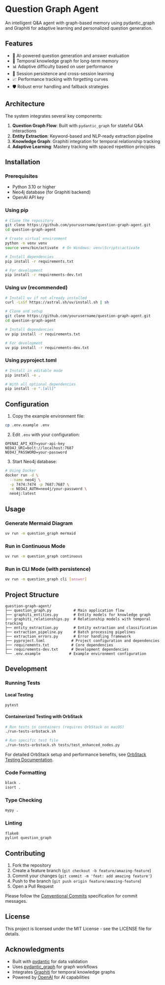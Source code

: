 # Question Graph Agent

An intelligent Q&A agent with graph-based memory using pydantic_graph and Graphiti for adaptive learning and personalized question generation.

## Features

- 🤖 AI-powered question generation and answer evaluation
- 🧠 Temporal knowledge graph for long-term memory
- 📊 Adaptive difficulty based on user performance
- 🔄 Session persistence and cross-session learning
- 📈 Performance tracking with forgetting curves
- 🛡️ Robust error handling and fallback strategies

## Architecture

The system integrates several key components:

1. **Question Graph Flow**: Built with `pydantic_graph` for stateful Q&A interactions
2. **Entity Extraction**: Keyword-based and NLP-ready extraction pipeline
3. **Knowledge Graph**: Graphiti integration for temporal relationship tracking
4. **Adaptive Learning**: Mastery tracking with spaced repetition principles

## Installation

### Prerequisites

- Python 3.10 or higher
- Neo4j database (for Graphiti backend)
- OpenAI API key

### Using pip

```bash
# Clone the repository
git clone https://github.com/yourusername/question-graph-agent.git
cd question-graph-agent

# Create virtual environment
python -m venv venv
source venv/bin/activate  # On Windows: venv\Scripts\activate

# Install dependencies
pip install -r requirements.txt

# For development
pip install -r requirements-dev.txt
```

### Using uv (recommended)

```bash
# Install uv if not already installed
curl -LsSf https://astral.sh/uv/install.sh | sh

# Clone and setup
git clone https://github.com/yourusername/question-graph-agent.git
cd question-graph-agent

# Install dependencies
uv pip install -r requirements.txt

# For development
uv pip install -r requirements-dev.txt
```

### Using pyproject.toml

```bash
# Install in editable mode
pip install -e .

# With all optional dependencies
pip install -e ".[all]"
```

## Configuration

1. Copy the example environment file:
```bash
cp .env.example .env
```

2. Edit `.env` with your configuration:
```env
OPENAI_API_KEY=your-api-key
NEO4J_URI=bolt://localhost:7687
NEO4J_PASSWORD=your-password
```

3. Start Neo4j database:
```bash
# Using Docker
docker run -d \
  --name neo4j \
  -p 7474:7474 -p 7687:7687 \
  -e NEO4J_AUTH=neo4j/your-password \
  neo4j:latest
```

## Usage

### Generate Mermaid Diagram
```bash
uv run -m question_graph mermaid
```

### Run in Continuous Mode
```bash
uv run -m question_graph continuous
```

### Run in CLI Mode (with persistence)
```bash
uv run -m question_graph cli [answer]
```

## Project Structure

```
question-graph-agent/
├── question_graph.py          # Main application flow
├── graphiti_entities.py       # Entity models for knowledge graph
├── graphiti_relationships.py  # Relationship models with temporal tracking
├── entity_extraction.py       # Entity extraction and classification
├── extraction_pipeline.py     # Batch processing pipelines
├── extraction_errors.py       # Error handling framework
├── pyproject.toml            # Project configuration and dependencies
├── requirements.txt          # Core dependencies
├── requirements-dev.txt      # Development dependencies
└── .env.example             # Example environment configuration
```

## Development

### Running Tests

#### Local Testing
```bash
pytest
```

#### Containerized Testing with OrbStack
```bash
# Run tests in containers (requires OrbStack on macOS)
./run-tests-orbstack.sh

# Run specific test file
./run-tests-orbstack.sh tests/test_enhanced_nodes.py
```

For detailed OrbStack setup and performance benefits, see [OrbStack Testing Documentation](docs/orbstack-testing.md).

### Code Formatting
```bash
black .
isort .
```

### Type Checking
```bash
mypy .
```

### Linting
```bash
flake8
pylint question_graph
```

## Contributing

1. Fork the repository
2. Create a feature branch (`git checkout -b feature/amazing-feature`)
3. Commit your changes (`git commit -m 'feat: add amazing feature'`)
4. Push to the branch (`git push origin feature/amazing-feature`)
5. Open a Pull Request

Please follow the [Conventional Commits](https://www.conventionalcommits.org/) specification for commit messages.

## License

This project is licensed under the MIT License - see the LICENSE file for details.

## Acknowledgments

- Built with [pydantic](https://pydantic-docs.helpmanual.io/) for data validation
- Uses [pydantic_graph](https://github.com/pydantic/pydantic-graph) for graph workflows
- Integrates [Graphiti](https://github.com/getzep/graphiti) for temporal knowledge graphs
- Powered by [OpenAI](https://openai.com/) for AI capabilities